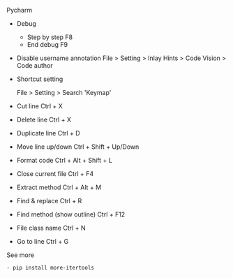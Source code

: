 Pycharm

- Debug
  - Step by step                F8
  - End debug                   F9

- Disable username annotation
    File > Setting > Inlay Hints > Code Vision > Code author

- Shortcut setting
    
    File > Setting > Search 'Keymap'

- Cut line                       Ctrl + X
- Delete line                    Ctrl + X
- Duplicate line                 Ctrl + D 
- Move line up/down              Ctrl + Shift + Up/Down 
- Format code                    Ctrl + Alt + Shift + L
- Close current file             Ctrl + F4
- Extract method                 Ctrl + Alt + M
- Find & replace                 Ctrl + R          
- Find method (show outline)     Ctrl + F12
- File class name                Ctrl + N
- Go to line                     Ctrl + G

See more

    - pip install more-itertools
